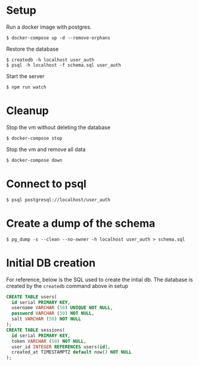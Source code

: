 # Setup
Run a docker image with postgres.
```
$ docker-compose up -d --remove-orphans
```

Restore the database
```
$ createdb -h localhost user_auth
$ psql -h localhost -f schema.sql user_auth
```

Start the server
```
$ npm run watch
```

# Cleanup
Stop the vm without deleting the database
```
$ docker-compose stop
```

Stop the vm and remove all data
```
$ docker-compose down
```

# Connect to psql
```
$ psql postgresql://localhost/user_auth
```

# Create a dump of the schema
```
$ pg_dump -s --clean --no-owner -h localhost user_auth > schema.sql
```

# Initial DB creation
For reference, below is the SQL used to create the intial db. The database is created by the `createdb` command above in setup
```sql
CREATE TABLE users(
  id serial PRIMARY KEY,
  username VARCHAR (50) UNIQUE NOT NULL,
  password VARCHAR (50) NOT NULL,
  salt VARCHAR (50) NOT NULL
);
CREATE TABLE sessions(
  id serial PRIMARY KEY,
  token VARCHAR (50) NOT NULL,
  user_id INTEGER REFERENCES users(id),
  created_at TIMESTAMPTZ default now() NOT NULL
);
```
